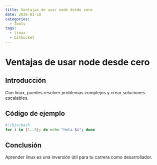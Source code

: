 ```yaml
---
title: Ventajas de usar node desde cero
date: 2036-01-10
categories:
  - Tools
tags:
  - linux
  - bitbucket
---
```


# Ventajas de usar node desde cero

## Introducción

Con linux, puedes resolver problemas complejos y crear soluciones escalables.

## Código de ejemplo

```bash
#!/bin/bash
for i in {1..5}; do echo "Hola $i"; done
```

## Conclusión

Aprender linux es una inversión útil para tu carrera como desarrollador.